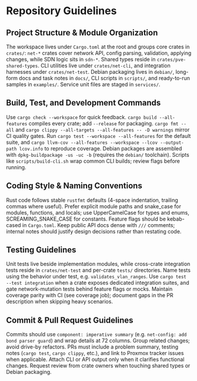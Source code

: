 # Repository Guidelines

## Project Structure & Module Organization
The workspace lives under `Cargo.toml` at the root and groups core crates in `crates/`: `net-*` crates cover network API, config parsing, validation, applying changes, while SDN logic sits in `sdn-*`. Shared types reside in `crates/pve-shared-types`. CLI utilities live under `crates/net-cli`, and integration harnesses under `crates/net-test`. Debian packaging lives in `debian/`, long-form docs and task notes in `docs/`, CLI scripts in `scripts/`, and ready-to-run samples in `examples/`. Service unit files are staged in `services/`.

## Build, Test, and Development Commands
Use `cargo check --workspace` for quick feedback. `cargo build --all-features` compiles every crate; add `--release` for packaging. `cargo fmt --all` and `cargo clippy --all-targets --all-features -- -D warnings` mirror CI quality gates. Run `cargo test --workspace --all-features` for the default suite, and `cargo llvm-cov --all-features --workspace --lcov --output-path lcov.info` to reproduce coverage. Debian packages are assembled with `dpkg-buildpackage -us -uc -b` (requires the `debian/` toolchain). Scripts like `scripts/build-cli.sh` wrap common CLI builds; review flags before running.

## Coding Style & Naming Conventions
Rust code follows stable `rustfmt` defaults (4-space indentation, trailing commas where useful). Prefer explicit module paths and snake_case for modules, functions, and locals; use UpperCamelCase for types and enums, SCREAMING_SNAKE_CASE for constants. Feature flags should be kebab-cased in `Cargo.toml`. Keep public API docs dense with `///` comments; internal notes should justify design decisions rather than restating code.

## Testing Guidelines
Unit tests live beside implementation modules, while cross-crate integration tests reside in `crates/net-test` and per-crate `tests/` directories. Name tests using the behavior under test, e.g. `validates_vlan_ranges`. Use `cargo test --test integration` when a crate exposes dedicated integration suites, and gate network-mutation tests behind feature flags or mocks. Maintain coverage parity with CI (see coverage job); document gaps in the PR description when skipping heavy scenarios.

## Commit & Pull Request Guidelines
Commits should use `component: imperative summary` (e.g. `net-config: add bond parser guard`) and wrap details at 72 columns. Group related changes; avoid drive-by refactors. PRs must include a problem summary, testing notes (`cargo test`, `cargo clippy`, etc.), and link to Proxmox tracker issues when applicable. Attach CLI or API output only when it clarifies functional changes. Request review from crate owners when touching shared types or Debian packaging.
